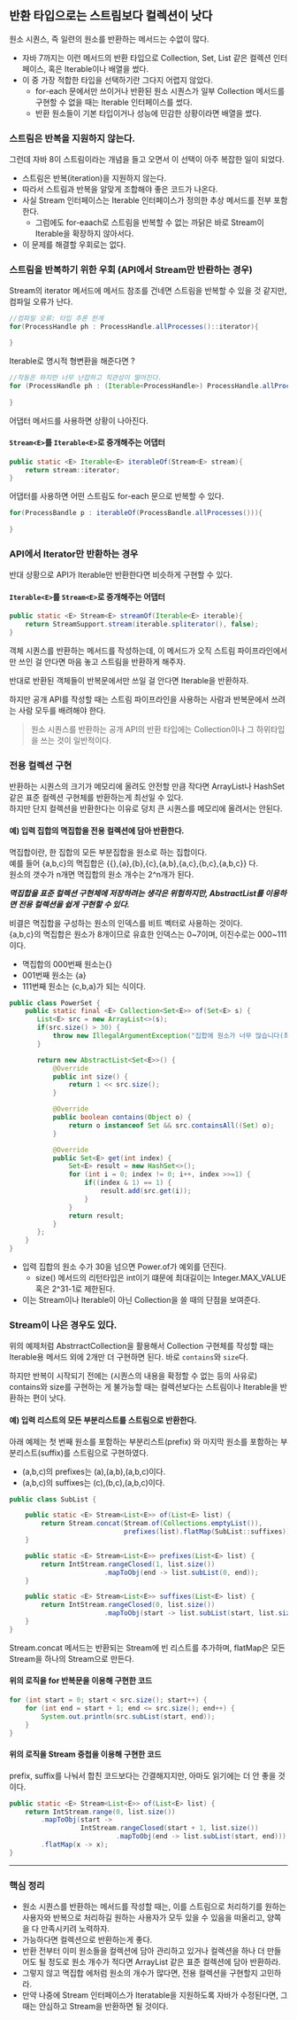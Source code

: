 
## 반환 타입으로는 스트림보다 컬렉션이 낫다

원소 시퀀스, 즉 일련의 원소를 반환하는 메서드는 수없이 많다.   
- 자바 7까지는 이런 메서드의 반환 타입으로 Collection, Set, List 같은 컬렉션 인터페이스, 혹은 Iterable이나 배열을 썼다.
- 이 중 가장 적합한 타입을 선택하기란 그다지 어렵지 않았다.
    - for-each 문에서만 쓰이거나 반환된 원소 시퀀스가 일부 Collection 메서드를 구현할 수 없을 때는 Iterable 인터페이스를 썼다.
    - 반환 원소들이 기본 타입이거나 성능에 민감한 상황이라면 배열을 썼다.

### 스트림은 반복을 지원하지 않는다.
그런데 자바 8이 스트림이라는 개념을 들고 오면서 이 선택이 아주 복잡한 일이 되었다.
- 스트림은 반복(iteration)을 지원하지 않는다.
- 따라서 스트림과 반복을 알맞게 조합해야 좋은 코드가 나온다.
- 사실 Stream 인터페이스는 Iterable 인터페이스가 정의한 추상 메서드를 전부 포함한다.
    - 그럼에도 for-eaach로 스트림을 반복할 수 없는 까닭은 바로 Stream이 Iterable을 확장하지 않아서다.
- 이 문제를 해결할 우회로는 없다.

### 스트림을 반복하기 위한 우회 (API에서 Stream만 반롼하는 경우)
Stream의 iterator 메서드에 메서드 참조를 건네면 스트림을 반복할 수 있을 것 같지만, 컴파일 오류가 난다.
```java
//컴파일 오류: 타입 추론 한계
for(ProcessHandle ph : ProcessHandle.allProcesses()::iterator){

}
```
Iterable로 명시적 형변환을 해준다면 ?
```java
//작동은 하지만 너무 난잡하고 직관성이 떨어진다.
for (ProcessHandle ph : (Iterable<ProcessHandle>) ProcessHandle.allProcesses()::iterator){
   
}
```
어댑터 메서드를 사용하면 상황이 나아진다.

#### ```Stream<E>```를 ```Iterable<E>```로 중개해주는 어댑터
```java
public static <E> Iterable<E> iterableOf(Stream<E> stream){
    return stream::iterator;
}
```

어댑터를 사용하면 어떤 스트림도 for-each 문으로 반복할 수 있다.
```java
for(ProcessBandle p : iterableOf(ProcessBandle.allProcesses())){
 
}
```
### API에서 Iterator만 반환하는 경우

반대 상황으로 API가 Iterable만 반환한다면 비슷하게 구현할 수 있다.
#### ```Iterable<E>```를 ```Stream<E>```로 중개해주는 어댑터
```java
public static <E> Stream<E> streamOf(Iterable<E> iterable){
    return StreamSupport.stream(iterable.spliterator(), false);
}
```

객체 시퀀스를 반환하는 메서드를 작성하는데, 이 메서드가 오직 스트림 파이프라인에서만 쓰인 걸 안다면 마음 놓고 스트림을 반환하게 해주자.

반대로 반환된 객체들이 반복문에서만 쓰일 걸 안다면 Iterable을 반환하자.

하지만 공개 API를 작성할 때는 스트림 파이프라인을 사용하는 사람과 반복문에서 쓰려는 사람 모두를 배려해야 한다.

> 원소 시퀀스를 반환하는 공개 API의 반환 타입에는 Collection이나 그 하위타입을 쓰는 것이 일반적이다.

### 전용 컬렉션 구현
반환하는 시퀀스의 크기가 메모리에 올려도 안전할 만큼 작다면 ArrayList나 HashSet 같은 표준 컬렉션 구현체를 반환하는게 최선일 수 있다.   
하지만 단지 컬렉션을 반환한다는 이유로 덩치 큰 시퀀스를 메모리에 올려서는 안된다.

#### 예) 입력 집합의 멱집합을 전용 컬렉션에 담아 반환한다.
멱집합이란, 한 집합의 모든 부분집합을 원소로 하는 집합이다.   
예를 들어 {a,b,c}의 멱집합은 {{},{a},{b},{c},{a,b},{a,c},{b,c},{a,b,c}} 다.   
원소의 갯수가 n개면 멱집합의 원소 개수는 2^n개가 된다.

***멱집합을 표준 컬렉션 구현체에 저장하려는 생각은 위험하지만, AbstractList를 이용하면 전용 컬렉션을 쉽게 구현할 수 있다.***

비결은 멱집합을 구성하는 원소의 인덱스를 비트 벡터로 사용하는 것이다.   
{a,b,c}의 멱집합은 원소가 8개이므로 유효한 인덱스는 0~7이며, 이진수로는 000~111이다. 
- 멱집합의 000번째 원소는{}
- 001번째 원소는 {a}
- 111번째 원소는 {c,b,a}가 되는 식이다.
```java
public class PowerSet {
    public static final <E> Collection<Set<E>> of(Set<E> s) {
       List<E> src = new ArrayList<>(s);
       if(src.size() > 30) {
           throw new IllegalArgumentException("집합에 원소가 너무 많습니다(최대 30개).: " + s);
       }

       return new AbstractList<Set<E>>() {
           @Override
           public int size() {
               return 1 << src.size();
           }

           @Override
           public boolean contains(Object o) {
               return o instanceof Set && src.containsAll((Set) o);
           }

           @Override
           public Set<E> get(int index) {
               Set<E> result = new HashSet<>();
               for (int i = 0; index != 0; i++, index >>=1) {
                   if((index & 1) == 1) {
                       result.add(src.get(i));
                   }
               }
               return result;
           }
       };
    }
}
```
- 입력 집합의 원소 수가 30을 넘으면 Power.of가 예외를 던진다.
    - size() 메서드의 리턴타입은 int이기 떄문에 최대길이는 Integer.MAX_VALUE 혹은 2^31-1로 제한된다.
- 이는 Stream이나 Iterable이 아닌 Collection을 쓸 때의 단점을 보여준다.

### Stream이 나은 경우도 있다.
위의 예제처럼 AbstrractCollection을 활용해서 Collection 구현체를 작성할 때는 Iterable용 메서드 외에 2개만 더 구현하면 된다. 바로 ```contains```와 ```size```다.

하지만 반복이 시작되기 전에는 (시퀀스의 내용을 확정할 수 없는 등의 사유로) contains와 size를 구현하는 게 불가능할 때는 컬렉션보다는 스트림이나 Iterable을 반환하는 편이 낫다.

#### 예) 입력 리스트의 모든 부분리스트를 스트림으로 반환한다.
아래 예제는 첫 번째 원소를 포함하는 부분리스트(prefix) 와 마지막 원소를 포함하는 부분리스트(suffix)를 스트림으로 구현하였다.
- (a,b,c)의 prefixes는 (a),(a,b),(a,b,c)이다.
- (a,b,c)의 suffixes는 (c),(b,c),(a,b,c)이다.
```java
public class SubList {

    public static <E> Stream<List<E>> of(List<E> list) {
        return Stream.concat(Stream.of(Collections.emptyList()), 
                             prefixes(list).flatMap(SubList::suffixes));
    }

    public static <E> Stream<List<E>> prefixes(List<E> list) {
        return IntStream.rangeClosed(1, list.size())
                        .mapToObj(end -> list.subList(0, end));
    }

    public static <E> Stream<List<E>> suffixes(List<E> list) {
        return IntStream.rangeClosed(0, list.size())
                        .mapToObj(start -> list.subList(start, list.size()));
    }
}
```
Stream.concat 메서드는 반환되는 Stream에 빈 리스트를 추가하며, flatMap은 모든 Stream을 하나의 Stream으로 만든다.

#### 위의 로직을 for 반복문을 이용해 구현한 코드
```java
for (int start = 0; start < src.size(); start++) {
    for (int end = start + 1; end <= src.size(); end++) {
        System.out.println(src.subList(start, end));
    }
}
```

#### 위의 로직을 Stream 중첩을 이용해 구현한 코드
prefix, suffix를 나눠서 합친 코드보다는 간결해지지만, 아마도 읽기에는 더 안 좋을 것이다.
```java
public static <E> Stream<List<E>> of(List<E> list) {
    return IntStream.range(0, list.size())
        .mapToObj(start -> 
                  IntStream.rangeClosed(start + 1, list.size())
                           .mapToObj(end -> list.subList(start, end)))
        .flatMap(x -> x);
}
```
---

### 핵심 정리
- 원소 시퀀스를 반환하는 메서드를 작성할 때는, 이를 스트림으로 처리하기를 원하는 사용자와 반복으로 처리하길 원하는 사용자가 모두 있을 수 있음을 떠올리고, 양쪽을 다 만족시키려 노력하자.
- 가능하다면 컬렉션으로 반환하는게 좋다.
- 반환 전부터 이미 원소들을 컬렉션에 담아 관리하고 있거나 컬렉션을 하나 더 만들어도 될 정도로 원소 개수가 적다면 ArrayList 같은 표준 컬렉션에 담아 반환하라.
- 그렇지 않고 멱집합 에처럼 원소의 개수가 많다면, 전용 컬렉션을 구현할지 고민하라.
- 만약 나중에 Stream 인터페이스가 Iteratable을 지원하도록 자바가 수정된다면, 그때는 안심하고 Stream을 반환하면 될 것이다.

